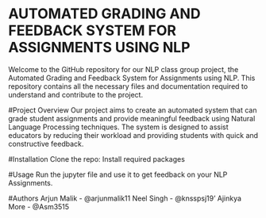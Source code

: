# AUTOMATED GRADING AND FEEDBACK SYSTEM FOR ASSIGNMENTS USING NLP
Welcome to the GitHub repository for our NLP class group project, the Automated Grading and Feedback System for Assignments using NLP. This repository contains all the necessary files and documentation required to understand and contribute to the project.

#Project Overview
Our project aims to create an automated system that can grade student assignments and provide meaningful feedback using Natural Language Processing techniques. The system is designed to assist educators by reducing their workload and providing students with quick and constructive feedback. 



#Installation
Clone the repo:
Install required packages

#Usage
Run the jupyter file and use it to get feedback on your NLP Assignments.



#Authors
Arjun Malik - @arjunmalik11
Neel Singh - @knsspsj19’
Ajinkya More - @Asm3515
